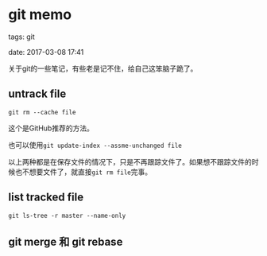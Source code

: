 # git memo

tags: git

date: 2017-03-08 17:41

关于git的一些笔记，有些老是记不住，给自己这笨脑子跪了。


## untrack file

`git rm --cache file`

这个是GitHub推荐的方法。

也可以使用`git update-index --assme-unchanged file`

以上两种都是在保存文件的情况下，只是不再跟踪文件了。如果想不跟踪文件的时候也不想要文件了，就直接`git rm file`完事。

<!--more-->

## list tracked file

`git ls-tree -r master --name-only`

## git merge 和 git rebase



